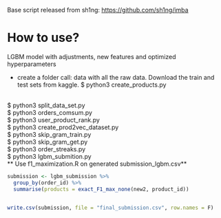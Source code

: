 
Base script released from sh1ng: https://github.com/sh1ng/imba
<br>


# How to use?

LGBM model with adjustments, new features and optimized hyperparameters

* create a folder call: data with all the raw data. Download the train and test sets from kaggle. 
$ python3 create_products.py
<br>
$ python3 split_data_set.py
<br>
$ python3 orders_comsum.py
<br>
$ python3 user_product_rank.py
<br>
$ python3 create_prod2vec_dataset.py
<br>
$ python3 skip_gram_train.py
<br>
$ python3 skip_gram_get.py
<br>
$ python3 order_streaks.py
<br>
$ python3 lgbm_submition.py 
<br>
** Use f1_maximization.R on generated submission_lgbm.csv**

```R
submission <- lgbm_submission %>%
  group_by(order_id) %>%
  summarise(products = exact_F1_max_none(new2, product_id))


write.csv(submission, file = "final_submission.csv", row.names = F)

```
